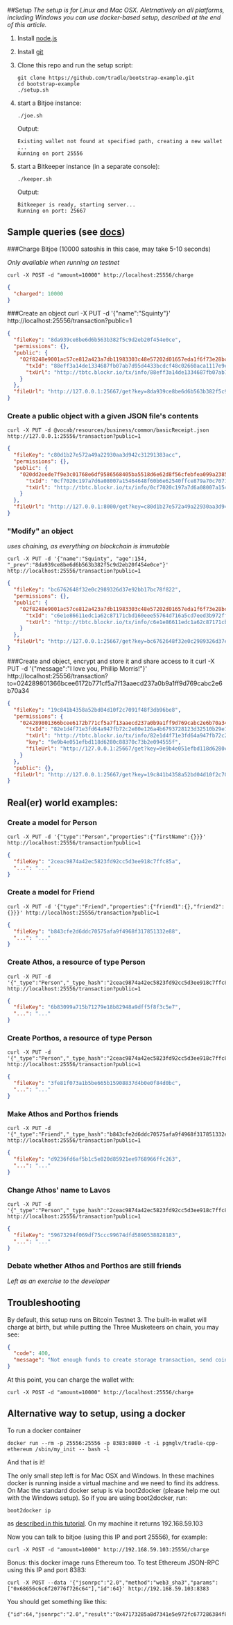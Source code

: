 ##Setup
_The setup is for Linux and Mac OSX. Aletrnatively on all platforms, including Windows you can use docker-based setup, described at the end of this article._

1. Install [node.js](http://nodejs.org/)

1. Install [git](http://git-scm.com/book/en/v2/Getting-Started-Installing-Git)

1. Clone this repo and run the setup script: 
    ```
    git clone https://github.com/tradle/bootstrap-example.git
    cd bootstrap-example
    ./setup.sh
    ```
    
1. start a Bitjoe instance:
    ```
    ./joe.sh
    ```
    Output:
    ```
    Existing wallet not found at specified path, creating a new wallet
    ...
    Running on port 25556
    ```

1. start a Bitkeeper instance (in a separate console):
    ```
    ./keeper.sh
    ```
    Output:
    ```
    Bitkeeper is ready, starting server...
    Running on port: 25667
    ```

## Sample queries (see [docs](http://docs.tradle1.apiary.io))

###Charge Bitjoe (10000 satoshis in this case, may take 5-10 seconds)

_Only available when running on testnet_

    curl -X POST -d "amount=10000" http://localhost:25556/charge

```json
{
  "charged": 10000
}
```

###Create an object
    curl -X PUT -d '{"name":"Squinty"}' http://localhost:25556/transaction?public=1

```json
{
  "fileKey": "8da939ce8be6d6b563b382f5c9d2eb20f454e0ce",
  "permissions": {},
  "public": {
    "02f8248e9001ac57ce812a423a7db11983303c48e57202d01657eda1f6f73e28bc": {
      "txId": "88eff3a14de1334687fb07ab7d95d4433bcdcf48c02660aca1117e9e0025cefb",
      "txUrl": "http://tbtc.blockr.io/tx/info/88eff3a14de1334687fb07ab7d95d4433bcdcf48c02660aca1117e9e0025cefb"
    }
  },
  "fileUrl": "http://127.0.0.1:25667/get?key=8da939ce8be6d6b563b382f5c9d2eb20f454e0ce"
}
```

### Create a public object with a given JSON file's contents

    curl -X PUT -d @vocab/resources/business/common/basicReceipt.json http://127.0.0.1:25556/transaction?public=1

```json
{
  "fileKey": "c80d1b27e572a49a22930aa3d942c31291383acc",
  "permissions": {},
  "public": {
    "020dd2eede7f9e3c01768e6df9586568405ba5518d6e62d8f56cfebfea099a2385": {
      "txId": "0cf7020c197a7d6a08007a15464648f60b6e62540ffce879a70c7071f9e01a14",
      "txUrl": "http://tbtc.blockr.io/tx/info/0cf7020c197a7d6a08007a15464648f60b6e62540ffce879a70c7071f9e01a14"
    }
  },
  "fileUrl": "http://127.0.0.1:8000/get?key=c80d1b27e572a49a22930aa3d942c31291383acc"
}
```

### "Modify" an object 

_uses chaining, as everything on blockchain is immutable_

    curl -X PUT -d '{"name":"Squinty", "age":154, "_prev":"8da939ce8be6d6b563b382f5c9d2eb20f454e0ce"}' http://localhost:25556/transaction?public=1

```json
{
  "fileKey": "bc6762648f32e0c2989326d37e92bb17bc78f822",
  "permissions": {},
  "public": {
    "02f8248e9001ac57ce812a423a7db11983303c48e57202d01657eda1f6f73e28bc": {
      "txId": "c6e1e86611edc1a62c87171cbd160eee55764d716a5cd7eed3b972ff75bae58f",
      "txUrl": "http://tbtc.blockr.io/tx/info/c6e1e86611edc1a62c87171cbd160eee55764d716a5cd7eed3b972ff75bae58f"
    }
  },
  "fileUrl": "http://127.0.0.1:25667/get?key=bc6762648f32e0c2989326d37e92bb17bc78f822"
}
```

###Create and object, encrypt and store it and share access to it
    curl -X PUT -d '{"message":"I love you, Phillip Morris!"}' http://localhost:25556/transaction?to=024289801366bcee6172b771cf5a7f13aaecd237a0b9a1ff9d769cabc2e6b70a34

```json
{
  "fileKey": "19c841b4358a52bd04d10f2c7091f48f3db96be8",
  "permissions": {
    "024289801366bcee6172b771cf5a7f13aaecd237a0b9a1ff9d769cabc2e6b70a34": {
      "txId": "82e1d4f71e3fd64a947fb72c2e80e126a4b6793728123d32510b29e112038634",
      "txUrl": "http://tbtc.blockr.io/tx/info/82e1d4f71e3fd64a947fb72c2e80e126a4b6793728123d32510b29e112038634",
      "key": "9e9b4e051efbd118d6280c88370c73b2e094555f",
      "fileUrl": "http://127.0.0.1:25667/get?key=9e9b4e051efbd118d6280c88370c73b2e094555f"
    }
  },
  "public": {},
  "fileUrl": "http://127.0.0.1:25667/get?key=19c841b4358a52bd04d10f2c7091f48f3db96be8"
}
```

## Real(er) world examples: 

### Create a model for Person
    curl -X PUT -d '{"type":"Person","properties":{"firstName":{}}}' http://localhost:25556/transaction?public=1

```json
{
  "fileKey": "2ceac9874a42ec5823fd92cc5d3ee918c7ffc85a",
  "...": "..."
}
```

### Create a model for Friend
    curl -X PUT -d '{"type":"Friend","properties":{"friend1":{},"friend2":{}}}' http://localhost:25556/transaction?public=1

```json
{
  "fileKey": "b843cfe2d6ddc70575afa9f4968f317851332e88",
  "...": "..."
}
```

### Create Athos, a resource of type Person
    curl -X PUT -d '{"_type":"Person","_type_hash":"2ceac9874a42ec5823fd92cc5d3ee918c7ffc85a","firstName":"Athos"}' http://localhost:25556/transaction?public=1

```json
{
  "fileKey": "6b83099a715b71279e18b82948a9dff5f8f3c5e7",
  "...": "..."
}
```

### Create Porthos, a resource of type Person
    curl -X PUT -d '{"_type":"Person","_type_hash":"2ceac9874a42ec5823fd92cc5d3ee918c7ffc85a","firstName":"Porthos"}' http://localhost:25556/transaction?public=1

```json
{
  "fileKey": "3fe81f073a1b5be665b15908837d4b0e0f84d0bc",
  "...": "..."
}
```

### Make Athos and Porthos friends
    curl -X PUT -d '{"_type":"Friend","_type_hash":"b843cfe2d6ddc70575afa9f4968f317851332e88","friend1":"6b83099a715b71279e18b82948a9dff5f8f3c5e7","friend2":"3fe81f073a1b5be665b15908837d4b0e0f84d0bc"}' http://localhost:25556/transaction?public=1

```json
{
  "fileKey": "d9236fd6af5b1c5e820d85921ee9768966ffc263",
  "...": "..."
}
```

### Change Athos' name to Lavos
    curl -X PUT -d '{"_type":"Person","_type_hash":"2ceac9874a42ec5823fd92cc5d3ee918c7ffc85a","_prev":"6b83099a715b71279e18b82948a9dff5f8f3c5e7","firstName":"Lavos"}' http://localhost:25556/transaction?public=1

```json
{
  "fileKey": "59673294f069df75ccc99674dfd5890538828183",
  "...": "..."
}
```

### Debate whether Athos and Porthos are still friends

_Left as an exercise to the developer_

## Troubleshooting

By default, this setup runs on Bitcoin Testnet 3. The built-in wallet will charge at birth, but while putting the Three Musketeers on chain, you may see:

```json
{
  "code": 400,
  "message": "Not enough funds to create storage transaction, send coins to [insert wallet testnet address]"
}
```

At this point, you can charge the wallet with:

    curl -X POST -d "amount=10000" http://localhost:25556/charge

## Alternative way to setup, using a docker
To run a docker container

    docker run --rm -p 25556:25556 -p 8383:8080 -t -i pgmglv/tradle-cpp-ethereum /sbin/my_init -- bash -l

And that is it! 

The only small step left is for Mac OSX and Windows. In these machines docker is running inside a virtual machine and we need to find its address. On Mac the standard docker setup is via boot2docker (please help me out with the Windows setup). So if you are using boot2docker, run:

    boot2docker ip

as [described in this tutorial](http://webiphany.com/technology/2014/06/12/what-ip-do-i-access-when-using-docker-and-boot2docker.html). On my machine it returns 192.168.59.103

Now you can talk to bitjoe (using this IP and port 25556), for example:

    curl -X POST -d "amount=10000" http://192.168.59.103:25556/charge

Bonus: this docker image runs Ethereum too. To test Ethereum JSON-RPC using this IP and port 8383:

    curl -X POST --data '{"jsonrpc":"2.0","method":"web3_sha3","params":["0x68656c6c6f20776f726c64"],"id":64}' http://192.168.59.103:8383

You should get something like this:

    {"id":64,"jsonrpc":"2.0","result":"0x47173285a8d7341e5e972fc677286384f802f8ef42a5ec5f03bbfa254cb01fad"}

